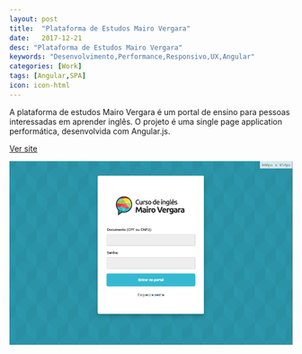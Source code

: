```yaml
---
layout: post
title:  "Plataforma de Estudos Mairo Vergara"
date:   2017-12-21
desc: "Plataforma de Estudos Mairo Vergara"
keywords: "Desenvolvimento,Performance,Responsivo,UX,Angular"
categories: [Work]
tags: [Angular,SPA]
icon: icon-html
---
```


A plataforma de estudos Mairo Vergara é um portal de ensino para pessoas interessadas em aprender inglês.
O projeto é uma single page application performática, desenvolvida com Angular.js.

[Ver site](http://portal-uat-web.azurewebsites.net/login)

![GitHub Logo](/static/assets/img/blog/mv/mv.png)